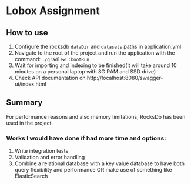 # Lobox Assignment

## How to use

1. Configure the rocksdb ``dataDir`` and ``datasets`` paths in application.yml
2. Navigate to the root of the project and run the application with the command: ``./gradlew :bootRun``
3. Wait for importing and indexing to be finished(it will take around 10 minutes on a personal laptop with 8G RAM and SSD drive)
4. Check API documentation on http://localhost:8080/swagger-ui/index.html

## Summary
For performance reasons and also memory limitations, RocksDb has been used in the project.
### Works I would have done if had more time and options:
1. Write integration tests
2. Validation and error handling
2. Combine a relational database with a key value database to have both query flexibility and performance OR make use of something like ElasticSearch